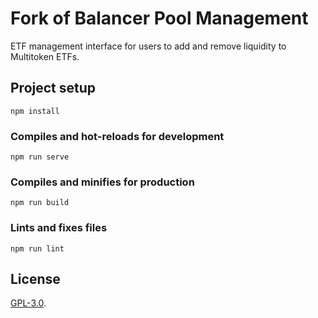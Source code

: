 # Fork of Balancer Pool Management

ETF management interface for users to add and remove liquidity to Multitoken ETFs.

## Project setup

```
npm install
```

### Compiles and hot-reloads for development

```
npm run serve
```

### Compiles and minifies for production

```
npm run build
```

### Lints and fixes files

```
npm run lint
```

## License

[GPL-3.0](LICENSE).
